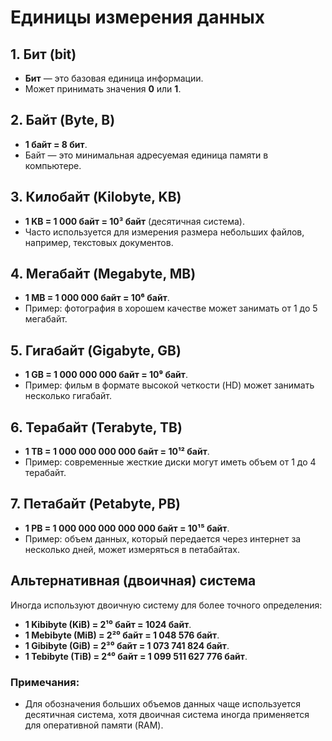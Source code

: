 # Единицы измерения данных

## 1. Бит (bit)
- **Бит** — это базовая единица информации.
- Может принимать значения **0** или **1**.
  
## 2. Байт (Byte, B)
- **1 байт = 8 бит**.
- Байт — это минимальная адресуемая единица памяти в компьютере.

## 3. Килобайт (Kilobyte, KB)
- **1 KB = 1 000 байт = 10³ байт** (десятичная система).
- Часто используется для измерения размера небольших файлов, например, текстовых документов.

## 4. Мегабайт (Megabyte, MB)
- **1 MB = 1 000 000 байт = 10⁶ байт**.
- Пример: фотография в хорошем качестве может занимать от 1 до 5 мегабайт.

## 5. Гигабайт (Gigabyte, GB)
- **1 GB = 1 000 000 000 байт = 10⁹ байт**.
- Пример: фильм в формате высокой четкости (HD) может занимать несколько гигабайт.

## 6. Терабайт (Terabyte, TB)
- **1 TB = 1 000 000 000 000 байт = 10¹² байт**.
- Пример: современные жесткие диски могут иметь объем от 1 до 4 терабайт.

## 7. Петабайт (Petabyte, PB)
- **1 PB = 1 000 000 000 000 000 байт = 10¹⁵ байт**.
- Пример: объем данных, который передается через интернет за несколько дней, может измеряться в петабайтах.

## Альтернативная (двоичная) система
Иногда используют двоичную систему для более точного определения:

- **1 Kibibyte (KiB) = 2¹⁰ байт = 1024 байт**.
- **1 Mebibyte (MiB) = 2²⁰ байт = 1 048 576 байт**.
- **1 Gibibyte (GiB) = 2³⁰ байт = 1 073 741 824 байт**.
- **1 Tebibyte (TiB) = 2⁴⁰ байт = 1 099 511 627 776 байт**.

### Примечания:
- Для обозначения больших объемов данных чаще используется десятичная система, хотя двоичная система иногда применяется для оперативной памяти (RAM).
